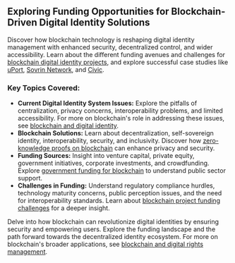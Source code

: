 ## Exploring Funding Opportunities for Blockchain-Driven Digital Identity Solutions

Discover how blockchain technology is reshaping digital identity management with enhanced security, decentralized control, and wider accessibility. Learn about the different funding avenues and challenges for [blockchain digital identity projects](https://www.forbes.com/sites/forbestechcouncil/2022/04/12/the-future-of-digital-identity-on-the-blockchain/?sh=4861f2785717), and explore successful case studies like [uPort](https://www.uport.me/), [Sovrin Network](https://sovrin.org/), and [Civic](https://www.civic.com/).

### Key Topics Covered:
- **Current Digital Identity System Issues:** Explore the pitfalls of centralization, privacy concerns, interoperability problems, and limited accessibility. For more on blockchain's role in addressing these issues, see [blockchain and digital identity](https://www.license-token.com/wiki/blockchain-and-digital-identity).
- **Blockchain Solutions:** Learn about decentralization, self-sovereign identity, interoperability, security, and inclusivity. Discover how [zero-knowledge proofs on blockchain](https://www.license-token.com/wiki/zero-knowledge-proofs-on-blockchain) can enhance privacy and security.
- **Funding Sources:** Insight into venture capital, private equity, government initiatives, corporate investments, and crowdfunding. Explore [government funding for blockchain](https://www.license-token.com/wiki/government-funding-for-blockchain) to understand public sector support.
- **Challenges in Funding:** Understand regulatory compliance hurdles, technology maturity concerns, public perception issues, and the need for interoperability standards. Learn about [blockchain project funding challenges](https://www.license-token.com/wiki/blockchain-project-funding-challenges) for a deeper insight.

Delve into how blockchain can revolutionize digital identities by ensuring security and empowering users. Explore the funding landscape and the path forward towards the decentralized identity ecosystem. For more on blockchain's broader applications, see [blockchain and digital rights management](https://www.license-token.com/wiki/blockchain-and-digital-rights-management).